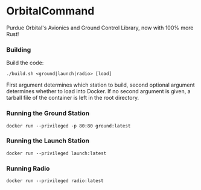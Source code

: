 # OrbitalCommand
Purdue Orbital's Avionics and Ground Control Library, now with 100% more Rust!

### Building
Build the code:
```shell
./build.sh <ground|launch|radio> [load]
```

First argument determines which station to build, second optional argument determines whether to load into Docker. 
If no second argument is given, a tarball file of the container is left in the root directory.

### Running the Ground Station
```shell
docker run --privileged -p 80:80 ground:latest
```

### Running the Launch Station
```shell
docker run --privileged launch:latest
```

### Running Radio
```shell
docker run --privileged radio:latest
```